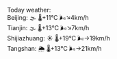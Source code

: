 Today weather:  
Beijing: 🌫  🌡️+11°C 🌬️↘4km/h  
Tianjin: 🌫  🌡️+13°C 🌬️↘7km/h  
Shijiazhuang: ☀️   🌡️+19°C 🌬️→19km/h  
Tangshan: 🌦   🌡️+13°C 🌬️→21km/h  
